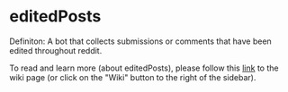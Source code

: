 # editedPosts

Definiton: A bot that collects submissions or comments that have been edited throughout reddit.

To read and learn more (about editedPosts), please follow this [link](https://github.com/Saroekin/editedPosts/wiki) to the wiki page (or click on the "Wiki" button to the right of the sidebar).
